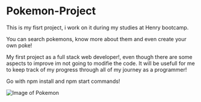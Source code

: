 # Pokemon-Project

This is my fisrt project, i work on it during my studies at Henry bootcamp.

You can search pokemons, know more about them and even create your own poke!

My first project as a full stack web developer!, even though there are some aspects to improve im not going to modifie the code. It will be usefull for me to keep
track of my progress through all of my journey as a programmer!

Go with npm install and npm start commands!

![Image of Pokemon](https://play-lh.googleusercontent.com/GU2izEZOquAFv6oKKibJyq6yUYHaGSoiia6_A-K3RQ3Li56tMDTWoPdFxEotmjKVsuo)
